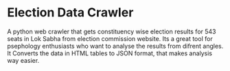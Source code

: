 Election Data Crawler
=====================

A python web crawler that gets constituency wise election results for 543 seats in Lok Sabha from election commission website. Its a great tool for psephology enthusiasts who want to analyse the results from difrent angles. It Converts the data in HTML tables to JSON format, that makes analysis way easier. 
